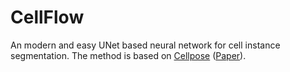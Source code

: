 # CellFlow

An modern and easy UNet based neural network for cell instance segmentation.
The method is based on [Cellpose](https://github.com/mouseland/cellpose) ([Paper](https://t.co/kBMXmPp3Yn?amp=1)).
